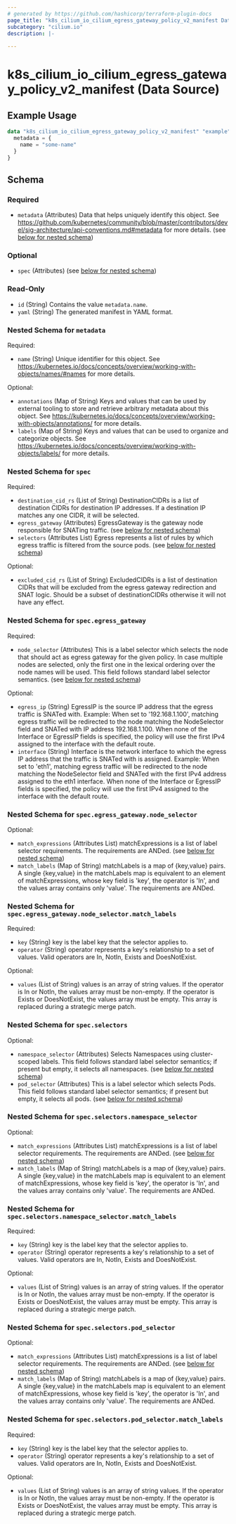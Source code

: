 ```yaml
---
# generated by https://github.com/hashicorp/terraform-plugin-docs
page_title: "k8s_cilium_io_cilium_egress_gateway_policy_v2_manifest Data Source - terraform-provider-k8s"
subcategory: "cilium.io"
description: |-
  
---
```


# k8s_cilium_io_cilium_egress_gateway_policy_v2_manifest (Data Source)



## Example Usage

```terraform
data "k8s_cilium_io_cilium_egress_gateway_policy_v2_manifest" "example" {
  metadata = {
    name = "some-name"
  }
}
```

<!-- schema generated by tfplugindocs -->
## Schema

### Required

- `metadata` (Attributes) Data that helps uniquely identify this object. See https://github.com/kubernetes/community/blob/master/contributors/devel/sig-architecture/api-conventions.md#metadata for more details. (see [below for nested schema](#nestedatt--metadata))

### Optional

- `spec` (Attributes) (see [below for nested schema](#nestedatt--spec))

### Read-Only

- `id` (String) Contains the value `metadata.name`.
- `yaml` (String) The generated manifest in YAML format.

<a id="nestedatt--metadata"></a>
### Nested Schema for `metadata`

Required:

- `name` (String) Unique identifier for this object. See https://kubernetes.io/docs/concepts/overview/working-with-objects/names/#names for more details.

Optional:

- `annotations` (Map of String) Keys and values that can be used by external tooling to store and retrieve arbitrary metadata about this object. See https://kubernetes.io/docs/concepts/overview/working-with-objects/annotations/ for more details.
- `labels` (Map of String) Keys and values that can be used to organize and categorize objects. See https://kubernetes.io/docs/concepts/overview/working-with-objects/labels/ for more details.


<a id="nestedatt--spec"></a>
### Nested Schema for `spec`

Required:

- `destination_cid_rs` (List of String) DestinationCIDRs is a list of destination CIDRs for destination IP addresses. If a destination IP matches any one CIDR, it will be selected.
- `egress_gateway` (Attributes) EgressGateway is the gateway node responsible for SNATing traffic. (see [below for nested schema](#nestedatt--spec--egress_gateway))
- `selectors` (Attributes List) Egress represents a list of rules by which egress traffic is filtered from the source pods. (see [below for nested schema](#nestedatt--spec--selectors))

Optional:

- `excluded_cid_rs` (List of String) ExcludedCIDRs is a list of destination CIDRs that will be excluded from the egress gateway redirection and SNAT logic. Should be a subset of destinationCIDRs otherwise it will not have any effect.

<a id="nestedatt--spec--egress_gateway"></a>
### Nested Schema for `spec.egress_gateway`

Required:

- `node_selector` (Attributes) This is a label selector which selects the node that should act as egress gateway for the given policy. In case multiple nodes are selected, only the first one in the lexical ordering over the node names will be used. This field follows standard label selector semantics. (see [below for nested schema](#nestedatt--spec--egress_gateway--node_selector))

Optional:

- `egress_ip` (String) EgressIP is the source IP address that the egress traffic is SNATed with.  Example: When set to '192.168.1.100', matching egress traffic will be redirected to the node matching the NodeSelector field and SNATed with IP address 192.168.1.100.  When none of the Interface or EgressIP fields is specified, the policy will use the first IPv4 assigned to the interface with the default route.
- `interface` (String) Interface is the network interface to which the egress IP address that the traffic is SNATed with is assigned.  Example: When set to 'eth1', matching egress traffic will be redirected to the node matching the NodeSelector field and SNATed with the first IPv4 address assigned to the eth1 interface.  When none of the Interface or EgressIP fields is specified, the policy will use the first IPv4 assigned to the interface with the default route.

<a id="nestedatt--spec--egress_gateway--node_selector"></a>
### Nested Schema for `spec.egress_gateway.node_selector`

Optional:

- `match_expressions` (Attributes List) matchExpressions is a list of label selector requirements. The requirements are ANDed. (see [below for nested schema](#nestedatt--spec--egress_gateway--node_selector--match_expressions))
- `match_labels` (Map of String) matchLabels is a map of {key,value} pairs. A single {key,value} in the matchLabels map is equivalent to an element of matchExpressions, whose key field is 'key', the operator is 'In', and the values array contains only 'value'. The requirements are ANDed.

<a id="nestedatt--spec--egress_gateway--node_selector--match_expressions"></a>
### Nested Schema for `spec.egress_gateway.node_selector.match_labels`

Required:

- `key` (String) key is the label key that the selector applies to.
- `operator` (String) operator represents a key's relationship to a set of values. Valid operators are In, NotIn, Exists and DoesNotExist.

Optional:

- `values` (List of String) values is an array of string values. If the operator is In or NotIn, the values array must be non-empty. If the operator is Exists or DoesNotExist, the values array must be empty. This array is replaced during a strategic merge patch.




<a id="nestedatt--spec--selectors"></a>
### Nested Schema for `spec.selectors`

Optional:

- `namespace_selector` (Attributes) Selects Namespaces using cluster-scoped labels. This field follows standard label selector semantics; if present but empty, it selects all namespaces. (see [below for nested schema](#nestedatt--spec--selectors--namespace_selector))
- `pod_selector` (Attributes) This is a label selector which selects Pods. This field follows standard label selector semantics; if present but empty, it selects all pods. (see [below for nested schema](#nestedatt--spec--selectors--pod_selector))

<a id="nestedatt--spec--selectors--namespace_selector"></a>
### Nested Schema for `spec.selectors.namespace_selector`

Optional:

- `match_expressions` (Attributes List) matchExpressions is a list of label selector requirements. The requirements are ANDed. (see [below for nested schema](#nestedatt--spec--selectors--namespace_selector--match_expressions))
- `match_labels` (Map of String) matchLabels is a map of {key,value} pairs. A single {key,value} in the matchLabels map is equivalent to an element of matchExpressions, whose key field is 'key', the operator is 'In', and the values array contains only 'value'. The requirements are ANDed.

<a id="nestedatt--spec--selectors--namespace_selector--match_expressions"></a>
### Nested Schema for `spec.selectors.namespace_selector.match_labels`

Required:

- `key` (String) key is the label key that the selector applies to.
- `operator` (String) operator represents a key's relationship to a set of values. Valid operators are In, NotIn, Exists and DoesNotExist.

Optional:

- `values` (List of String) values is an array of string values. If the operator is In or NotIn, the values array must be non-empty. If the operator is Exists or DoesNotExist, the values array must be empty. This array is replaced during a strategic merge patch.



<a id="nestedatt--spec--selectors--pod_selector"></a>
### Nested Schema for `spec.selectors.pod_selector`

Optional:

- `match_expressions` (Attributes List) matchExpressions is a list of label selector requirements. The requirements are ANDed. (see [below for nested schema](#nestedatt--spec--selectors--pod_selector--match_expressions))
- `match_labels` (Map of String) matchLabels is a map of {key,value} pairs. A single {key,value} in the matchLabels map is equivalent to an element of matchExpressions, whose key field is 'key', the operator is 'In', and the values array contains only 'value'. The requirements are ANDed.

<a id="nestedatt--spec--selectors--pod_selector--match_expressions"></a>
### Nested Schema for `spec.selectors.pod_selector.match_labels`

Required:

- `key` (String) key is the label key that the selector applies to.
- `operator` (String) operator represents a key's relationship to a set of values. Valid operators are In, NotIn, Exists and DoesNotExist.

Optional:

- `values` (List of String) values is an array of string values. If the operator is In or NotIn, the values array must be non-empty. If the operator is Exists or DoesNotExist, the values array must be empty. This array is replaced during a strategic merge patch.
